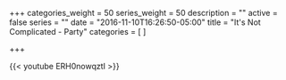+++
categories_weight = 50
series_weight = 50
description = ""
active = false
series = ""
date = "2016-11-10T16:26:50-05:00"
title = "It's Not Complicated - Party"
categories = [
]

+++

{{< youtube ERH0nowqztI >}}
